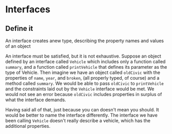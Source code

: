 # Interfaces

## Define it

An interface creates anew type, describing the property names and values of an object

An interface must be satisfied, but it is not exhaustive. Suppose an object defined by an interface called `Vehicle` which includes only a function called `summary`, and a function called `printVehicle` that defines its parameter as the type of Vehicle. Then imagine we have an object called `oldCivic` with the properties of `name`, `year`, and `broken`, (all properly typed, of course) and a method called `summary`. We would be able to pass `oldCivic` to `printVehicle` and the constraints laid out by the `Vehicle` interface would be met. We would not see an error because `oldCivic` includes properties in surplus of what the interface demands.

Having said all of that, just because you can doesn't mean you should. It would be better to name the interface differently. The interface we have been calling `Vehicle` doesn't really describe a vehicle, which has the additional properties.
